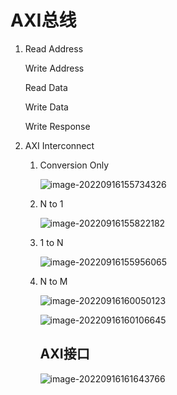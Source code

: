 #               AXI总线

1. Read Address 

   Write Address

   Read Data

   Write Data

   Write Response

2. AXI Interconnect

   1. Conversion Only

      ![image-20220916155734326](C:\Users\XueYK\AppData\Roaming\Typora\typora-user-images\image-20220916155734326.png)

      

   2. N  to 1 

      ![image-20220916155822182](C:\Users\XueYK\AppData\Roaming\Typora\typora-user-images\image-20220916155822182.png)

      

   3. 1  to N

      ![image-20220916155956065](C:\Users\XueYK\AppData\Roaming\Typora\typora-user-images\image-20220916155956065.png)

      

   4. N to M

      ![image-20220916160050123](C:\Users\XueYK\AppData\Roaming\Typora\typora-user-images\image-20220916160050123.png)

      ![image-20220916160106645](C:\Users\XueYK\AppData\Roaming\Typora\typora-user-images\image-20220916160106645.png)

      

      ## AXI接口

      

      ![image-20220916161643766](C:\Users\XueYK\AppData\Roaming\Typora\typora-user-images\image-20220916161643766.png)

      

      